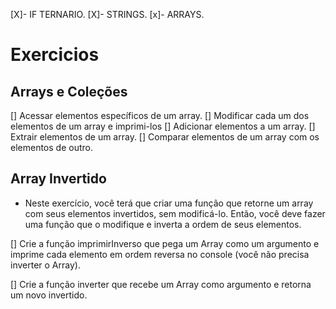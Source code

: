  [X]- IF TERNARIO.
 [X]- STRINGS. 
 [x]- ARRAYS. 

 # Exercicios 
 ## Arrays e Coleções
 [] Acessar elementos específicos de um array.
 [] Modificar cada um dos elementos de um array e imprimi-los
 [] Adicionar elementos a um array.
 [] Extrair elementos de um array.
 [] Comparar elementos de um array com os elementos de outro.

 ## Array Invertido
- Neste exercício, você terá que criar uma função que retorne um array com seus elementos invertidos, sem modificá-lo. Então, você deve fazer uma função que o modifique e inverta a ordem de seus elementos.

[] Crie a função imprimirInverso que pega um Array como um argumento e imprime cada elemento em ordem reversa no console (você não precisa inverter o Array).

[] Crie a função inverter que recebe um Array como argumento e retorna um novo invertido.

